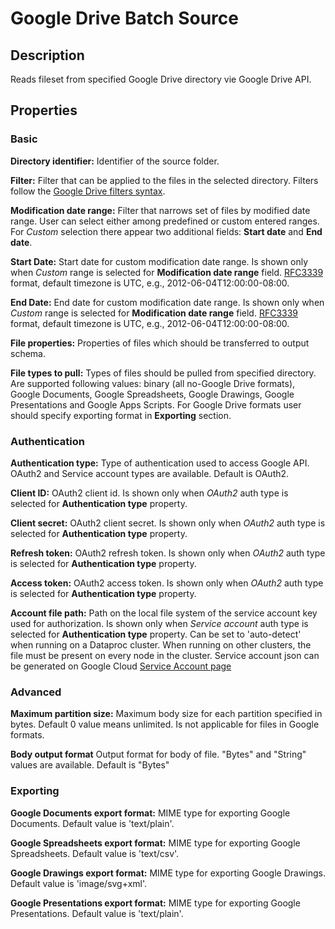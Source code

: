 # Google Drive Batch Source


Description
-----------
Reads fileset from specified Google Drive directory vie Google Drive API.

Properties
----------
### Basic

**Directory identifier:** Identifier of the source folder.

**Filter:** Filter that can be applied to the files in the selected directory. 
Filters follow the [Google Drive filters syntax](https://developers.google.com/drive/api/v3/ref-search-terms).

**Modification date range:** Filter that narrows set of files by modified date range. 
User can select either among predefined or custom entered ranges. 
For _Custom_ selection there appear two additional fields: **Start date** and **End date**. 

**Start Date:** Start date for custom modification date range. 
Is shown only when _Custom_ range is selected for **Modification date range** field. 
[RFC3339](https://tools.ietf.org/html/rfc3339) format, default timezone is UTC, e.g., 2012-06-04T12:00:00-08:00.

**End Date:** End date for custom modification date range. 
Is shown only when _Custom_ range is selected for **Modification date range** field.
[RFC3339](https://tools.ietf.org/html/rfc3339) format, default timezone is UTC, e.g., 2012-06-04T12:00:00-08:00.

**File properties:** Properties of files which should be transferred to output schema.

**File types to pull:** Types of files should be pulled from specified directory. 
Are supported following values: binary (all no-Google Drive formats), Google Documents, Google Spreadsheets, 
Google Drawings, Google Presentations and Google Apps Scripts. 
For Google Drive formats user should specify exporting format in **Exporting** section.

### Authentication

**Authentication type:** Type of authentication used to access Google API. 
OAuth2 and Service account types are available. Default is OAuth2.

**Client ID:** OAuth2 client id. Is shown only when _OAuth2_ auth type is selected for **Authentication type** property.

**Client secret:** OAuth2 client secret. 
Is shown only when _OAuth2_ auth type is selected for **Authentication type** property.

**Refresh token:** OAuth2 refresh token. 
Is shown only when _OAuth2_ auth type is selected for **Authentication type** property.

**Access token:** OAuth2 access token. 
Is shown only when _OAuth2_ auth type is selected for **Authentication type** property.

**Account file path:** Path on the local file system of the service account key used for authorization. 
Is shown only when _Service account_ auth type is selected for **Authentication type** property.
Can be set to 'auto-detect' when running on a Dataproc cluster. 
When running on other clusters, the file must be present on every node in the cluster.
Service account json can be generated on Google Cloud 
[Service Account page](https://console.cloud.google.com/iam-admin/serviceaccounts)

### Advanced

**Maximum partition size:** Maximum body size for each partition specified in bytes. Default 0 value means unlimited.
Is not applicable for files in Google formats.

**Body output format** Output format for body of file. "Bytes" and "String" values are available. Default is "Bytes"

### Exporting

**Google Documents export format:** MIME type for exporting Google Documents. Default value is 'text/plain'.

**Google Spreadsheets export format:** MIME type for exporting Google Spreadsheets. Default value is 'text/csv'.

**Google Drawings export format:** MIME type for exporting Google Drawings. Default value is 'image/svg+xml'.

**Google Presentations export format:** MIME type for exporting Google Presentations. Default value is 'text/plain'.